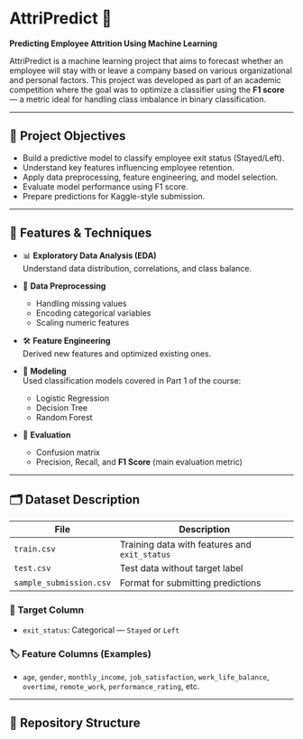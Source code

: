 # AttriPredict 🚀  
**Predicting Employee Attrition Using Machine Learning**

AttriPredict is a machine learning project that aims to forecast whether an employee will stay with or leave a company based on various organizational and personal factors. This project was developed as part of an academic competition where the goal was to optimize a classifier using the **F1 score** — a metric ideal for handling class imbalance in binary classification.

---

## 📌 Project Objectives

- Build a predictive model to classify employee exit status (Stayed/Left).
- Understand key features influencing employee retention.
- Apply data preprocessing, feature engineering, and model selection.
- Evaluate model performance using F1 score.
- Prepare predictions for Kaggle-style submission.

---

## 🧠 Features & Techniques

- 📊 **Exploratory Data Analysis (EDA)**  
  Understand data distribution, correlations, and class balance.

- 🧹 **Data Preprocessing**  
  - Handling missing values  
  - Encoding categorical variables  
  - Scaling numeric features  

- 🛠️ **Feature Engineering**  
  Derived new features and optimized existing ones.

- 🧪 **Modeling**  
  Used classification models covered in Part 1 of the course:
  - Logistic Regression  
  - Decision Tree  
  - Random Forest  

- 🧪 **Evaluation**  
  - Confusion matrix  
  - Precision, Recall, and **F1 Score** (main evaluation metric)

---

## 🗂️ Dataset Description

| File | Description |
|------|-------------|
| `train.csv` | Training data with features and `exit_status` |
| `test.csv` | Test data without target label |
| `sample_submission.csv` | Format for submitting predictions |

### 🔑 Target Column
- `exit_status`: Categorical — `Stayed` or `Left`

### 🏷️ Feature Columns (Examples)
- `age`, `gender`, `monthly_income`, `job_satisfaction`, `work_life_balance`, `overtime`, `remote_work`, `performance_rating`, etc.

---

## 📁 Repository Structure

